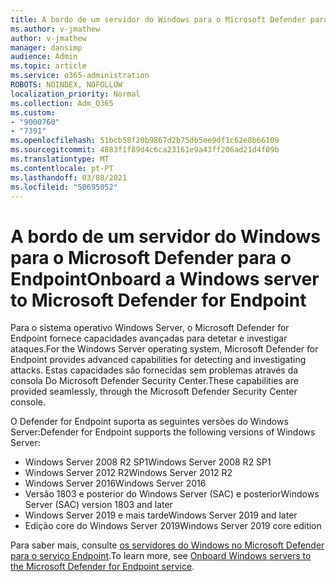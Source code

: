 ```yaml
---
title: A bordo de um servidor do Windows para o Microsoft Defender para o Endpoint
ms.author: v-jmathew
author: v-jmathew
manager: dansimp
audience: Admin
ms.topic: article
ms.service: o365-administration
ROBOTS: NOINDEX, NOFOLLOW
localization_priority: Normal
ms.collection: Adm_O365
ms.custom:
- "9000760"
- "7391"
ms.openlocfilehash: 51bcb58f20b9867d2b75db5ee9df1c62e8b66109
ms.sourcegitcommit: 4883f1f89d4c6ca23161e9a43ff206ad21d4f09b
ms.translationtype: MT
ms.contentlocale: pt-PT
ms.lasthandoff: 03/08/2021
ms.locfileid: "50695052"
---
```

# <a name="onboard-a-windows-server-to-microsoft-defender-for-endpoint"></a><span data-ttu-id="9ae1d-102">A bordo de um servidor do Windows para o Microsoft Defender para o Endpoint</span><span class="sxs-lookup"><span data-stu-id="9ae1d-102">Onboard a Windows server to Microsoft Defender for Endpoint</span></span>

<span data-ttu-id="9ae1d-103">Para o sistema operativo Windows Server, o Microsoft Defender for Endpoint fornece capacidades avançadas para detetar e investigar ataques.</span><span class="sxs-lookup"><span data-stu-id="9ae1d-103">For the Windows Server operating system, Microsoft Defender for Endpoint provides advanced capabilities for detecting and investigating attacks.</span></span> <span data-ttu-id="9ae1d-104">Estas capacidades são fornecidas sem problemas através da consola Do Microsoft Defender Security Center.</span><span class="sxs-lookup"><span data-stu-id="9ae1d-104">These capabilities are provided seamlessly, through the Microsoft Defender Security Center console.</span></span>

<span data-ttu-id="9ae1d-105">O Defender for Endpoint suporta as seguintes versões do Windows Server:</span><span class="sxs-lookup"><span data-stu-id="9ae1d-105">Defender for Endpoint supports the following versions of Windows Server:</span></span>

- <span data-ttu-id="9ae1d-106">Windows Server 2008 R2 SP1</span><span class="sxs-lookup"><span data-stu-id="9ae1d-106">Windows Server 2008 R2 SP1</span></span>
- <span data-ttu-id="9ae1d-107">Windows Server 2012 R2</span><span class="sxs-lookup"><span data-stu-id="9ae1d-107">Windows Server 2012 R2</span></span>
- <span data-ttu-id="9ae1d-108">Windows Server 2016</span><span class="sxs-lookup"><span data-stu-id="9ae1d-108">Windows Server 2016</span></span>
- <span data-ttu-id="9ae1d-109">Versão 1803 e posterior do Windows Server (SAC) e posterior</span><span class="sxs-lookup"><span data-stu-id="9ae1d-109">Windows Server (SAC) version 1803 and later</span></span>
- <span data-ttu-id="9ae1d-110">Windows Server 2019 e mais tarde</span><span class="sxs-lookup"><span data-stu-id="9ae1d-110">Windows Server 2019 and later</span></span>
- <span data-ttu-id="9ae1d-111">Edição core do Windows Server 2019</span><span class="sxs-lookup"><span data-stu-id="9ae1d-111">Windows Server 2019 core edition</span></span>

<span data-ttu-id="9ae1d-112">Para saber mais, consulte [os servidores do Windows no Microsoft Defender para o serviço Endpoint](https://go.microsoft.com/fwlink/?linkid=2143627).</span><span class="sxs-lookup"><span data-stu-id="9ae1d-112">To learn more, see [Onboard Windows servers to the Microsoft Defender for Endpoint service](https://go.microsoft.com/fwlink/?linkid=2143627).</span></span>
